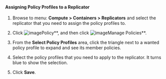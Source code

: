 #### Assigning Policy Profiles to a Replicator

1. Browse to menu: **Compute > Containers > Replicators** and select the replicator that you need to assign the policy profiles to.

2. Click ![image](../images/1941.png**)Policy**, and then click ![image](../images/1851.png**)Manage Policies**.

3. From the **Select Policy Profiles** area, click the triangle next to a wanted policy profile to expand and see its member policies.

4. Select the policy profiles that you need to apply to the replicator. It turns blue to show the selection.

5. Click **Save**.
